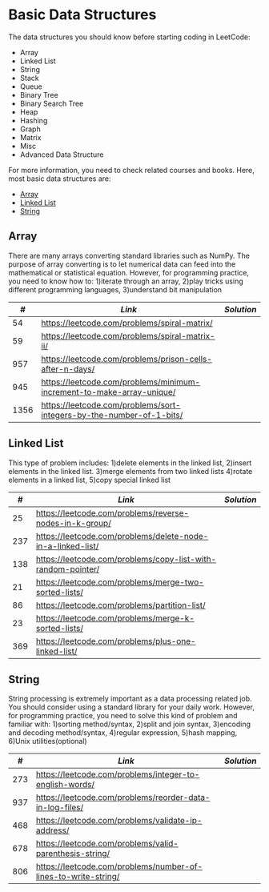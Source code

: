 # Basic Data Structures

The data structures you should know before starting coding in LeetCode:

* Array
* Linked List
* String
* Stack
* Queue
* Binary Tree
* Binary Search Tree
* Heap
* Hashing
* Graph
* Matrix
* Misc
* Advanced Data Structure

For more information, you need to check related courses and books. Here, most basic data structures are:

* [Array](##Array)
* [Linked List](##Linked-List)
* [String](##String)

## Array

There are many arrays converting standard libraries such as NumPy. The purpose of array converting is to let numerical data can feed into the mathematical or statistical equation. However, for programming practice, you need to know how to: 1)iterate through an array, 2)play tricks using different programming languages, 3)understand bit manipulation

| *#* | *Link* |*Solution* |
| ---- | --------------------------------- | --------------------------------- |
| 54 | https://leetcode.com/problems/spiral-matrix/ | |
| 59 | https://leetcode.com/problems/spiral-matrix-ii/ | |
| 957 | https://leetcode.com/problems/prison-cells-after-n-days/ | |
| 945 | https://leetcode.com/problems/minimum-increment-to-make-array-unique/ | |
| 1356 | https://leetcode.com/problems/sort-integers-by-the-number-of-1-bits/ | |

## Linked List

This type of problem includes: 1)delete elements in the linked list, 2)insert elements in the linked list. 3)merge elements from two linked lists 4)rotate elements in a linked list, 5)copy special linked list

| *#* | *Link* |*Solution* |
| ---- | --------------------------------- | --------------------------------- |
| 25 | https://leetcode.com/problems/reverse-nodes-in-k-group/ | |
| 237 | https://leetcode.com/problems/delete-node-in-a-linked-list/ | |
| 138 | https://leetcode.com/problems/copy-list-with-random-pointer/ | |
| 21 | https://leetcode.com/problems/merge-two-sorted-lists/ | |
| 86 | https://leetcode.com/problems/partition-list/ | |
| 23 | https://leetcode.com/problems/merge-k-sorted-lists/ | |
| 369 | https://leetcode.com/problems/plus-one-linked-list/ | |

## String

String processing is extremely important as a data processing related job. You should consider using a standard library for your daily work. However, for programming practice, you need to solve this kind of problem and familiar with: 1)sorting method/syntax, 2)split and join syntax, 3)encoding and decoding method/syntax, 4)regular expression, 5)hash mapping, 6)Unix utilities(optional)

| *#* | *Link* |*Solution* |
| ---- | --------------------------------- | --------------------------------- |
| 273 | https://leetcode.com/problems/integer-to-english-words/| |
| 937 | https://leetcode.com/problems/reorder-data-in-log-files/ | |
| 468 | https://leetcode.com/problems/validate-ip-address/ | |
| 678 | https://leetcode.com/problems/valid-parenthesis-string/ | |
| 806 | https://leetcode.com/problems/number-of-lines-to-write-string/ | |